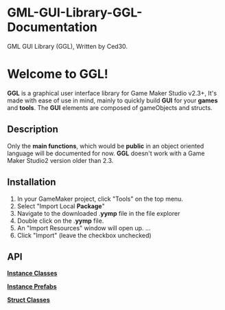 # GML-GUI-Library-GGL-Documentation

GML GUI Library (GGL), Written by Ced30.

# Welcome to GGL!

**GGL** is a graphical user interface library for Game Maker Studio v2.3+,
It's made with ease of use in mind, mainly to quickly build **GUI** for your **games** and **tools**. 
The **GUI** elements are composed of gameObjects and structs.

## Description

Only the **main functions**, which would be **public** in an object oriented language will be documented for now.
**GGL** doesn't work with a Game Maker Studio2 version older than 2.3.

## Installation

1.  In your GameMaker project, click "Tools" on the top menu.
2.  Select "Import Local  **Package**"
3.  Navigate to the downloaded .**yymp**  file in the file explorer
4.  Double click on the .**yymp**  file.
5.  An "Import Resources" window will open up. ...
6.  Click "Import" (leave the checkbox unchecked)

## API

[**Instance Classes**](https://github.com/Ced30/GML-GUI-Library-GGL-Documentation/blob/main/API/Instance%20Classes.md)

[**Instance Prefabs**](https://github.com/Ced30/GML-GUI-Library-GGL-Documentation/blob/main/API/Instance%20Prefabs.md)

[**Struct Classes**](https://github.com/Ced30/GML-GUI-Library-GGL-Documentation/blob/main/API/Struct%20Classes.md)
